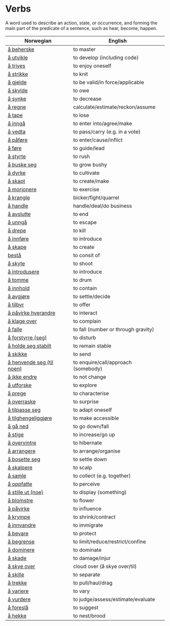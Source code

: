 # Verbs

A word used to describe an action, state, or occurrence, and forming the main part of the predicate of a sentence, such as hear, become, happen.

| Norwegian | English |
| --- | --- |
| [å beherske](https://www.ordnett.no/search?language=no&phrase=å%20beherske) | to master |
| [å utvikle](https://www.ordnett.no/search?language=no&phrase=å%20utvikle) | to develop (including code) |
| [å trives](https://www.ordnett.no/search?language=no&phrase=å%20trives) | to enjoy oneself |
| [å strikke](https://www.ordnett.no/search?language=no&phrase=å%20strikke) | to knit |
| [å gjelde](https://www.ordnett.no/search?language=no&phrase=å%20gjelde) | to be valid/in force/applicable |
| [å skylde](https://www.ordnett.no/search?language=no&phrase=å%20skylde) | to owe |
| [å synke](https://www.ordnett.no/search?language=no&phrase=å%20synke) | to decrease |
| [å regne](https://www.ordnett.no/search?language=no&phrase=å%20regne) | calculate/estimate/reckon/assume |
| [å tape](https://www.ordnett.no/search?language=no&phrase=å%20tape) | to lose |
| [å inngå](https://www.ordnett.no/search?language=no&phrase=å%20inngå) | to enter into/agree/make |
| [å vedta](https://www.ordnett.no/search?language=no&phrase=å%20vedta) | to pass/carry (e.g. in a vote) |
| [å påføre](https://www.ordnett.no/search?language=no&phrase=å%20påføre) | to enter/cause/inflict |
| [å føre](https://www.ordnett.no/search?language=no&phrase=å%20føre) | to guide/lead |
| [å styrte](https://www.ordnett.no/search?language=no&phrase=å%20styrte) | to rush |
| [å buske seg](https://www.ordnett.no/search?language=no&phrase=å%20buske%20seg) | to grow bushy |
| [å dyrke](https://www.ordnett.no/search?language=no&phrase=å%20dyrke) | to cultivate |
| [å skapt](https://www.ordnett.no/search?language=no&phrase=å%20skapt) | to create/make |
| [å morjonere](https://www.ordnett.no/search?language=no&phrase=å%20morjonere) | to exercise |
| [å krangle](https://www.ordnett.no/search?language=no&phrase=å%20krangle) | bicker/fight/quarrel |
| [å handle](https://www.ordnett.no/search?language=no&phrase=å%20handle) | handle/deal/do business |
| [å avslutte](https://www.ordnett.no/search?language=no&phrase=å%20avslutte) | to end |
| [å unngå](https://www.ordnett.no/search?language=no&phrase=å%20unngå) | to escape |
| [å drepe](https://www.ordnett.no/search?language=no&phrase=å%20drepe) | to kill |
| [å innføre](https://www.ordnett.no/search?language=no&phrase=å%20innføre) | to introduce |
| [å skape](https://www.ordnett.no/search?language=no&phrase=å%20skape) | to create |
| [bestå](https://www.ordnett.no/search?language=no&phrase=bestå) | to consit of |
| [å skyte](https://www.ordnett.no/search?language=no&phrase=å%20skyte) | to shoot |
| [å introdusere](https://www.ordnett.no/search?language=no&phrase=å%20introdusere) | to introduce |
| [å tomme](https://www.ordnett.no/search?language=no&phrase=å%20tomme) | to drum |
| [å innhold](https://www.ordnett.no/search?language=no&phrase=å%20innhold) | to contain |
| [å avgjøre](https://www.ordnett.no/search?language=no&phrase=å%20avgjøre) | to settle/decide |
| [å tilbyr](https://www.ordnett.no/search?language=no&phrase=å%20tilbyr) | to offer |
| [å påvirke hverandre](https://www.ordnett.no/search?language=no&phrase=å%20påvirke%20hverandre) | to interact |
| [å klage over](https://www.ordnett.no/search?language=no&phrase=å%20klage%20over) | to complain |
| [å falle](https://www.ordnett.no/search?language=no&phrase=å%20falle) | to fall (number or through gravity) |
| [å forstyrre (seg)](https://www.ordnett.no/search?language=no&phrase=å%20forstyrre%20(seg)) | to disturb |
| [å holde seg stabilt](https://www.ordnett.no/search?language=no&phrase=å%20holde%20seg%20stabilt) | to remain stable |
| [å skikke](https://www.ordnett.no/search?language=no&phrase=å%20skikke) | to send |
| [å henvende seg (til noen)](https://www.ordnett.no/search?language=no&phrase=å%20henvende%20seg%20(til%20noen)) | to enquire/call/approach (somebody) |
| [å ikke endre](https://www.ordnett.no/search?language=no&phrase=å%20ikke%20endre) | to not change |
| [å utforske](https://www.ordnett.no/search?language=no&phrase=å%20utforske) | to explore |
| [å prege](https://www.ordnett.no/search?language=no&phrase=å%20prege) | to characterise |
| [å overraske](https://www.ordnett.no/search?language=no&phrase=å%20overraske) | to surprise |
| [å tilpasse seg](https://www.ordnett.no/search?language=no&phrase=å%20tilpasse%20seg) | to adapt oneself |
| [å tilghengeliggjøre](https://www.ordnett.no/search?language=no&phrase=å%20tilghengeliggjøre) | to make accessible |
| [å gå ned](https://www.ordnett.no/search?language=no&phrase=å%20gå%20ned) | to go down/fall |
| [å stige](https://www.ordnett.no/search?language=no&phrase=å%20stige) | to increase/go up |
| [å overvintre](https://www.ordnett.no/search?language=no&phrase=å%20overvintre) | to hibernate |
| [å arrangere](https://www.ordnett.no/search?language=no&phrase=å%20arrangere) | to arrange/organise |
| [å bosette seg](https://www.ordnett.no/search?language=no&phrase=å%20bosette%20seg) | to settle down |
| [å skalpere](https://www.ordnett.no/search?language=no&phrase=å%20skalpere) | to scalp |
| [å samle](https://www.ordnett.no/search?language=no&phrase=å%20samle) | to collect (e.g. together) |
| [å oppfatte](https://www.ordnett.no/search?language=no&phrase=å%20oppfatte) | to perceive |
| [å stille ut (noe)](https://www.ordnett.no/search?language=no&phrase=å%20stille%20ut%20(noe)) | to display (something) |
| [å blomstre](https://www.ordnett.no/search?language=no&phrase=å%20blomstre) | to flower |
| [å påvirke](https://www.ordnett.no/search?language=no&phrase=å%20påvirke) | to influence |
| [å krympe](https://www.ordnett.no/search?language=no&phrase=å%20krympe) | to shrink/contract |
| [å innvandre](https://www.ordnett.no/search?language=no&phrase=å%20innvandre) | to immigrate |
| [å bevare](https://www.ordnett.no/search?language=no&phrase=å%20bevare) | to protect |
| [å begrense](https://www.ordnett.no/search?language=no&phrase=å%20begrense) | to limit/reduce/restrict/confine |
| [å dominere](https://www.ordnett.no/search?language=no&phrase=å%20dominere) | to dominate |
| [å skade](https://www.ordnett.no/search?language=no&phrase=å%20skade) | to damage/injur |
| [å skye over](https://www.ordnett.no/search?language=no&phrase=å%20skye%20over) | cloud over (å skye over/til) |
| [å skille](https://www.ordnett.no/search?language=no&phrase=å%20skille) | to separate |
| [å trekke](https://www.ordnett.no/search?language=no&phrase=å%20trekke) | to pull/haul/drag |
| [å variere](https://www.ordnett.no/search?language=no&phrase=å%20variere) | to vary |
| [å vurdere](https://www.ordnett.no/search?language=no&phrase=å%20vurdere) | to judge/assess/estimate/evaluate |
| [å foreslå](https://www.ordnett.no/search?language=no&phrase=å%20foreslå) | to suggest |
| [å hekke](https://www.ordnett.no/search?language=no&phrase=å%20hekke) | to nest/brood |

